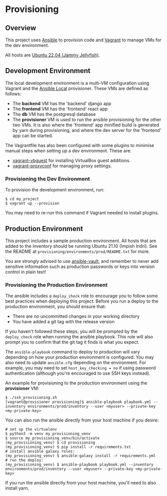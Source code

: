 # Provisioning

## Overview

This project uses [Ansible](https://docs.ansible.com/ansible/latest/index.html)
to provision code and [Vagrant](https://www.vagrantup.com) to manage VMs for
the dev environment.

All hosts are [Ubuntu 22.04 (Jammy Jellyfish)](https://releases.ubuntu.com/22.04/).

## Development Environment

The local development environment is a multi-VM configuration using Vagrant and the
[Ansible Local](https://www.vagrantup.com/docs/provisioning/ansible_local.html)
provisioner. These VMs are defined as follows:

* The **backend** VM has the 'backend' django app
* The **frontend** VM has the 'frontend' react app
* The **db** VM has the postgresql database
* The **provisioner** VM is used to run the ansible provisioning for the other
  two VMs. It is also where the 'frontend' app minified build is generated by
  yarn during provisioning, and where the dev server for the 'frontend' app can
  be started.
  
The Vagrantfile has also been configured with some plugins to minimise manual
steps when setting up a dev environment. These are:
  
  * [vagrant-vbguest](https://github.com/dotless-de/vagrant-vbguest) for installing VirtualBox guest additions.
  * [vagrant-proxyconf](https://github.com/tmatilai/vagrant-proxyconf) for managing proxy settings.
  
### Provisioning the Dev Environment

To provision the development environment, run:
```
$ cd my_project
$ vagrant up --provision
```

You may need to re-run this command if Vagrant needed to install plugins.

## Production Environment

This project includes a sample production environment. All hosts that are added
to the inventory should be running Ubuntu 21.10 (Impish Indri). See the README at
`provisioning/environments/prod/README.txt` for more.

You are strongly advised to use [ansible-vault](https://docs.ansible.com/ansible/latest/user_guide/vault.html),
and remember to never add sensitive information such as production passwords or
keys into version control in plain text!
  
### Provisioning the Production Environment

The ansible includes a `deploy_check` role to encourage you to follow some best
practices when deploying this project. Before you run a deploy to the production
environment, you should ensure that:

* There are no uncommitted changes in your working directory
* You have added a git tag with the release version

If you haven't followed these steps, you will be prompted by the `deploy_check`
role when running the ansible playbook. This role will also prompt you to
confirm that the git tag it finds is what you expect.

The `ansible-playbook` command to deploy to production will vary depending on
how your production environment is configured. You may also need to update
`ansible.cfg` depending on the environment. For example, you may need to set
`host_key_checking = no` if using password authentication (although you're 
encouraged to use SSH keys instead).

An example for provisioning to the production environment using the
**provisioner** VM:

```
$ ./ssh_provisioning.sh
[vagrant@provisioner provisioning]$ ansible-playbook playbook.yml --inventory environments/prod/inventory --user <myuser> --private-key <my-private-key>
```

You can also run the ansible directly from your host machine if you desire:

```
# set up the virtualenv
$ python3 -m venv my_provisioning_venv
$ source my_provisioning_venv/bin/activate
(my_provisioning_venv) $ cd provisioning
(my_provisioning_venv) $ pip install -r requirements.txt
# install ansible galaxy roles:
(my_provisioning_venv) $ ansible-galaxy install -r requirements.yml
# run the deploy:
(my_provisioning_venv) $ ansible-playbook playbook.yml --inventory environments/prod/inventory --user <myuser> --private-key <my-private-key>
```

If you run the ansible directly from your host machine, you'll need to also install yarn.
